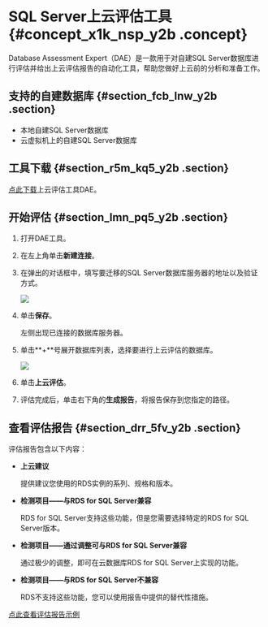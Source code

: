 # SQL Server上云评估工具 {#concept_x1k_nsp_y2b .concept}

Database Assessment Expert（DAE）是一款用于对自建SQL Server数据库进行评估并给出上云评估报告的自动化工具，帮助您做好上云前的分析和准备工作。

## 支持的自建数据库 {#section_fcb_lnw_y2b .section}

-   本地自建SQL Server数据库
-   云虚拟机上的自建SQL Server数据库

## 工具下载 {#section_r5m_kq5_y2b .section}

[点此下载](https://aliyun-rds-dae-tool.oss-cn-hangzhou.aliyuncs.com/AliyunDAE.zip)上云评估工具DAE。

## 开始评估 {#section_lmn_pq5_y2b .section}

1.  打开DAE工具。
2.  在左上角单击**新建连接**。
3.  在弹出的对话框中，填写要迁移的SQL Server数据库服务器的地址以及验证方式。

    ![](http://static-aliyun-doc.oss-cn-hangzhou.aliyuncs.com/assets/img/18826/153553126610703_zh-CN.png)

4.  单击**保存**。

    左侧出现已连接的数据库服务器。

5.  单击**+**号展开数据库列表，选择要进行上云评估的数据库。

    ![](http://static-aliyun-doc.oss-cn-hangzhou.aliyuncs.com/assets/img/18826/153553126610684_zh-CN.png)

6.  单击**上云评估**。
7.  评估完成后，单击右下角的**生成报告**，将报告保存到您指定的路径。

## 查看评估报告 {#section_drr_5fv_y2b .section}

评估报告包含以下内容：

-   **上云建议**

    提供建议您使用的RDS实例的系列、规格和版本。

-   **检测项目——与RDS for SQL Server兼容**

    RDS for SQL Server支持这些功能，但是您需要选择特定的RDS for SQL Server版本。

-   **检测项目——通过调整可与RDS for SQL Server兼容**

    通过极少的调整，即可在云数据库RDS for SQL Server上实现的功能。

-   **检测项目——与RDS for SQL Server不兼容**

    RDS不支持这些功能，您可以使用报告中提供的替代性措施。


[点此查看评估报告示例](http://docs-aliyun.cn-hangzhou.oss.aliyun-inc.com/assets/attach/89311/cn_zh/1535530906905/上云评估报告示例.html)

